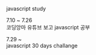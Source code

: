 javascript study

7.10 ~ 7.26 <br>
코딩앙마 유튜브 보고 javascript 공부

7.29 ~ <br>
javascript 30 days challange
